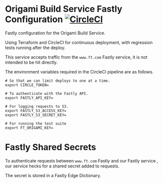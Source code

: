 # Origami Build Service Fastly Configuration [![CircleCI](https://circleci.com/gh/Financial-Times/origami-build-service.svg?style=svg&circle-token=3b13194e890d3a532f92ffbf26e1369506e80223)](https://circleci.com/gh/Financial-Times/workflows/origami-build-service/tree/master)

Fastly configuration for the Origami Build Service.

Using Terraform and CircleCI for continuous deployment, with regression tests running after the deploy.

This service accepts traffic from the `www.ft.com` Fastly service, it is not intended to be hit directly.

The environment variables required in the CircleCI pipeline are as follows.

```shell
# So that we can limit deploys to one at a time.
export CIRCLE_TOKEN=

# To authenticate with the Fastly API.
export FASTLY_API_KEY=

# For logging requests to S3.
export FASTLY_S3_ACCESS_KEY=
export FASTLY_S3_SECRET_KEY=

# For running the test suite
export FT_ORIGAMI_KEY=
```

# Fastly Shared Secrets

To authenticate requests between `www.ft.com` Fastly and our Fastly service , our service hecks for a shared secret added to requests.

The secret is stored in a Fastly Edge Dictionary. 
